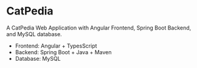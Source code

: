 # CatPedia
A CatPedia Web Application with Angular Frontend, Spring Boot Backend, and MySQL database.

- Frontend: Angular + TypesScript
- Backend: Spring Boot + Java + Maven
- Database: MySQL
